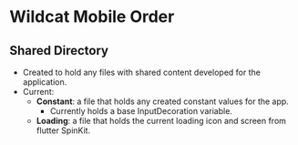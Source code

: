 # Wildcat Mobile Order 
## Shared Directory
- Created to hold any files with shared content developed for the application. 
- Current:
  - **Constant**: a file that holds any created constant values for the app.
    - Currently holds a base InputDecoration variable.
  - **Loading**: a file that holds the current loading icon and screen from flutter SpinKit.